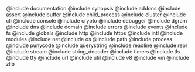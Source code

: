 @include documentation @include synopsis @include addons @include assert @include buffer @include child_process @include cluster @include cli @include console @include crypto @include debugger @include dgram @include dns @include domain @include errors @include events @include fs @include globals @include http @include https @include intl @include modules @include net @include os @include path @include process @include punycode @include querystring @include readline @include repl @include stream @include string_decoder @include timers @include tls @include tty @include url @include util @include v8 @include vm @include zlib